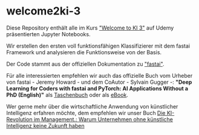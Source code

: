 # welcome2ki-3
Diese Repository enthält alle im Kurs ["Welcome to KI 3"]() auf Udemy präsentierten Jupyter Notebooks.

Wir erstellen den ersten voll funktionsfähigen Klassifizierer mit dem fastai Framework und analysieren die Funktionsweise von der Basis.

Der Code stammt aus der offiziellen Dokumentation zu ["fastai"](http://www.fast.ai).

Für alle interessierten empfehlen wir auch das offizielle Buch vom Urheber von fastai - Jeremy Howard - und dem CoAutor - Sylvain Gugger -: **"Deep Learning for Coders with fastai and PyTorch: AI Applications Without a PhD (English)"** als [Taschenbuch](https://amzn.to/2IbUnyT) oder als [eBook](https://amzn.to/3ewbgA9).

Wer gerne mehr über die wirtschaftliche Anwendung von künstlicher Intelligenz erfahren möchte, dem empfehlen wir unser Buch [Die KI-Revolution im Management.: Warum Unternehmen ohne künstliche Intelligenz keine Zukunft haben](https://amzn.to/2U1d8ri)
